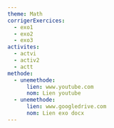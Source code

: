 ```yaml
---
theme: Math
corrigerExercices:
  - exo1
  - exo2
  - exo3
activites:
  - actvi
  - activ2
  - actt
methode:
  - unemethode:
      lien: www.youtube.com
      nom: Lien youtube
  - unemethode:
      lien: www.googledrive.com
      nom: Lien exo docx
---
```


